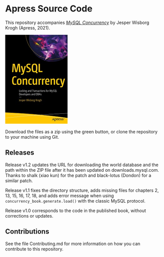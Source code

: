 # Apress Source Code

This repository accompanies [*MySQL Concurrency*](https://www.apress.com/9781484266519) by Jesper Wisborg Krogh (Apress, 2021).

[comment]: #cover
![Cover image](9781484266519.jpg)

Download the files as a zip using the green button, or clone the repository to your machine using Git.

## Releases

Release v1.2 updates the URL for downloading the world database and the path within the ZIP file after it has been updated on downloads.mysql.com. Thanks to shalk (xiao kun) for the patch and black-lotus (Dondon) for a similar patch.

Release v1.1 fixes the directory structure, adds missing files for chapters 2, 13, 15, 16, 17, 18, and adds error message when using `concurrency_book.generate.load()` with the classic MySQL protocol.

Release v1.0 corresponds to the code in the published book, without corrections or updates.

## Contributions

See the file Contributing.md for more information on how you can contribute to this repository.
